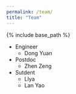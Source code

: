```yaml
---
permalink: /team/
title: "Team"
---
```

{% include base_path %}

- Engineer
  - Dong Yuan
- Postdoc
  - Zhen Zeng
- Sutdent
  - Llya
  - Lan Yao